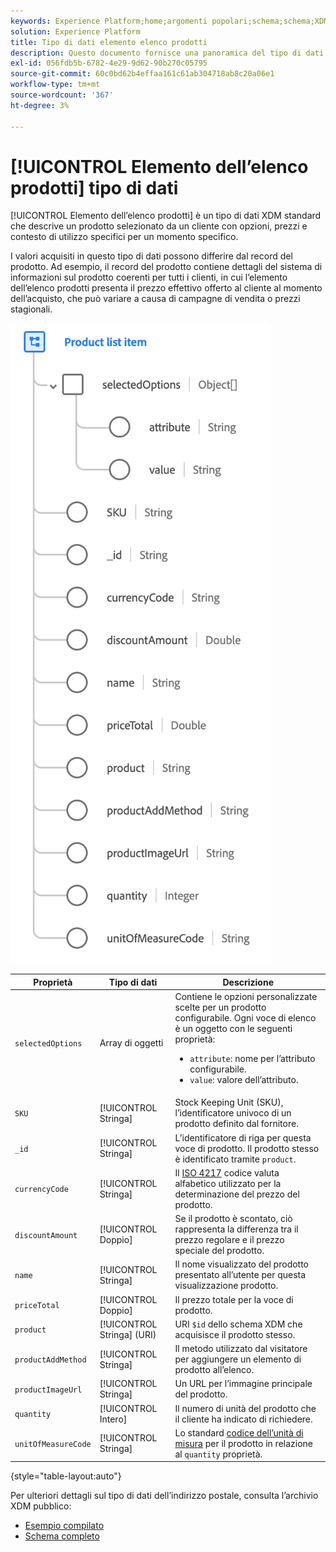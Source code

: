 ```yaml
---
keywords: Experience Platform;home;argomenti popolari;schema;schema;XDM;campi;schemi;schemi;indirizzo;xdm:address;datatype;data-type;data type;data type;
solution: Experience Platform
title: Tipo di dati elemento elenco prodotti
description: Questo documento fornisce una panoramica del tipo di dati XDM per la voce dell’elenco dei prodotti.
exl-id: 056fdb5b-6782-4e29-9d62-90b270c05795
source-git-commit: 60c0bd62b4effaa161c61ab304718ab8c20a06e1
workflow-type: tm+mt
source-wordcount: '367'
ht-degree: 3%

---
```


# [!UICONTROL Elemento dell’elenco prodotti] tipo di dati

[!UICONTROL Elemento dell’elenco prodotti] è un tipo di dati XDM standard che descrive un prodotto selezionato da un cliente con opzioni, prezzi e contesto di utilizzo specifici per un momento specifico.

I valori acquisiti in questo tipo di dati possono differire dal record del prodotto. Ad esempio, il record del prodotto contiene dettagli del sistema di informazioni sul prodotto coerenti per tutti i clienti, in cui l’elemento dell’elenco prodotti presenta il prezzo effettivo offerto al cliente al momento dell’acquisto, che può variare a causa di campagne di vendita o prezzi stagionali.

![](../images/data-types/product-list-item.png)

| Proprietà | Tipo di dati | Descrizione |
| --- | --- | --- |
| `selectedOptions` | Array di oggetti | Contiene le opzioni personalizzate scelte per un prodotto configurabile. Ogni voce di elenco è un oggetto con le seguenti proprietà:<ul><li>`attribute`: nome per l’attributo configurabile.</li><li>`value`: valore dell’attributo.</li></ul> |
| `SKU` | [!UICONTROL Stringa] | Stock Keeping Unit (SKU), l’identificatore univoco di un prodotto definito dal fornitore. |
| `_id` | [!UICONTROL Stringa] | L’identificatore di riga per questa voce di prodotto. Il prodotto stesso è identificato tramite `product`. |
| `currencyCode` | [!UICONTROL Stringa] | Il [ISO 4217](https://www.iso.org/iso-4217-currency-codes.html) codice valuta alfabetico utilizzato per la determinazione del prezzo del prodotto. |
| `discountAmount` | [!UICONTROL Doppio] | Se il prodotto è scontato, ciò rappresenta la differenza tra il prezzo regolare e il prezzo speciale del prodotto. |
| `name` | [!UICONTROL Stringa] | Il nome visualizzato del prodotto presentato all’utente per questa visualizzazione prodotto. |
| `priceTotal` | [!UICONTROL Doppio] | Il prezzo totale per la voce di prodotto. |
| `product` | [!UICONTROL Stringa] (URI) | URI `$id` dello schema XDM che acquisisce il prodotto stesso. |
| `productAddMethod` | [!UICONTROL Stringa] | Il metodo utilizzato dal visitatore per aggiungere un elemento di prodotto all’elenco. |
| `productImageUrl` | [!UICONTROL Stringa] | Un URL per l’immagine principale del prodotto. |
| `quantity` | [!UICONTROL Intero] | Il numero di unità del prodotto che il cliente ha indicato di richiedere. |
| `unitOfMeasureCode` | [!UICONTROL Stringa] | Lo standard [codice dell’unità di misura](https://ucum.org/ucum) per il prodotto in relazione al `quantity` proprietà. |

{style="table-layout:auto"}

Per ulteriori dettagli sul tipo di dati dell’indirizzo postale, consulta l’archivio XDM pubblico:

* [Esempio compilato](https://github.com/adobe/xdm/blob/master/components/datatypes/productlistitem.example.1.json)
* [Schema completo](https://github.com/adobe/xdm/blob/master/components/datatypes/productlistitem.schema.json)
